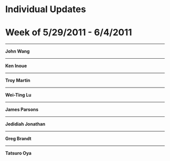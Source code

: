 # Individual Updates #
# Week of 5/29/2011 - 6/4/2011 #


---


**John Wang**




---

**Ken Inoue**



---


**Troy Martin**




---


**Wei-Ting Lu**




---


**James Parsons**



---


**Jedidiah Jonathan**




---


**Greg Brandt**




---


**Tatsuro Oya**